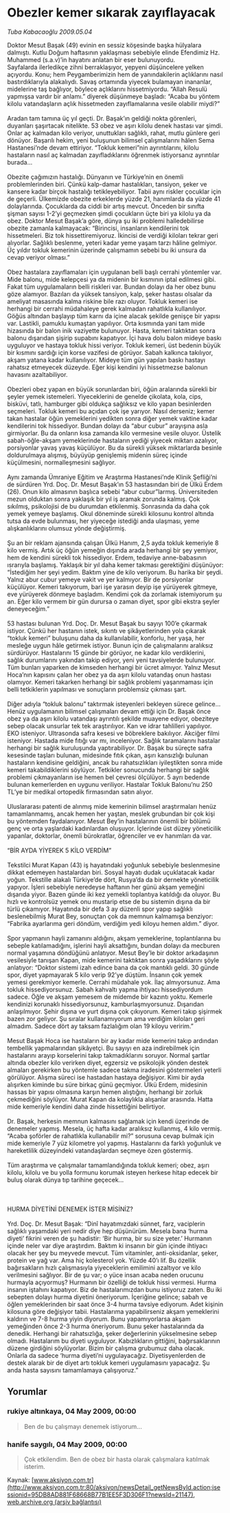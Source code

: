# Obezler kemer sıkarak zayıflayacak

*Tuba Kabacaoğlu 2009.05.04*

<div class="news-detail-text-todays">
 <div>
 </div>
 <div>
 </div>
 <div id="newsSpot">
  <font class="detail-spot">
   Doktor Mesut Başak (49) evinin en sessiz köşesinde başka hülyalara dalmıştı. Kutlu Doğum haftasının yaklaşması sebebiyle elinde Efendimiz Hz. Muhammed (s.a.v)’in hayatını anlatan bir eser bulunuyordu.
  </font>
 </div>
 <div id="newsText">
  <font class="detail-text">
   Sayfalarda ilerledikçe zihni berraklaşıyor, yepyeni düşüncelere yelken açıyordu. Konu; hem Peygamberimizin hem de yanındakilerin açlıklarını nasıl bastırdıklarıyla alakalıydı. Savaş ortamında yiyecek bulamayan inananlar, midelerine taş bağlıyor, böylece açlıklarını hissetmiyordu. “Allah Resulü yapmışsa vardır bir anlamı.” diyerek düşünmeye başladı: “Acaba bu yöntem kilolu vatandaşların açlık hissetmeden zayıflamalarına vesile olabilir miydi?”
   <br/>
   <br/>
   Aradan tam tamına üç yıl geçti. Dr. Başak’ın geldiği nokta görenleri, duyanları şaşırtacak nitelikte. 53 obez ve aşırı kilolu denek hastası var şimdi. Onlar aç kalmadan kilo veriyor, unuttukları sağlıklı, rahat, mutlu günlere geri dönüyor. Başarılı hekim, yeni buluşunun bilimsel çalışmalarını hâlen Sema Hastanesi’nde devam ettiriyor. “Tokluk kemeri”nin ayrıntılarını, kilolu hastaların nasıl aç kalmadan zayıfladıklarını öğrenmek istiyorsanız ayrıntılar burada…
   <br/>
   <br/>
   Obezite çağımızın hastalığı. Dünyanın ve Türkiye’nin en önemli problemlerinden biri. Çünkü kalp-damar hastalıkları, tansiyon, şeker ve kansere kadar birçok hastalığı tetikleyebiliyor. Tabii aynı riskler çocuklar için de geçerli. Ülkemizde obezite erkeklerde yüzde 21, hanımlarda da yüzde 41 dolaylarında. Çocuklarda da ciddi bir artış mevcut. Önceden bir sınıfta şişman sayısı 1-2’yi geçmezken şimdi çocukların üçte biri ya kilolu ya da obez. Doktor Mesut Başak’a göre, dünya şu iki problemi halledebilirse obezite zamanla kalmayacak: “Birincisi, insanların kendilerini tok hissetmeleri. Biz tok hissettiremiyoruz. İkincisi de verdiği kiloları tekrar geri alıyorlar. Sağlıklı beslenme, yeteri kadar yeme yaşam tarzı hâline gelmiyor. Üç yıldır tokluk kemerinin üzerinde çalışmamın sebebi bu iki unsura da cevap veriyor olması.”
   <br/>
   <br/>
   Obez hastalara zayıflamaları için uygulanan belli başlı cerrahi yöntemler var. Mide balonu, mide kelepçesi ya da midenin bir kısmının iptal edilmesi gibi. Fakat tüm uygulamaların belli riskleri var. Bundan dolayı da her obez bunu göze alamıyor. Bazıları da yüksek tansiyon, kalp, şeker hastası olsalar da ameliyat masasında kalma riskine bile razı oluyor. Tokluk kemeri ise herhangi bir cerrahi müdahaleye gerek kalmadan rahatlıkla kullanılıyor. Göğüs altından başlayıp tüm karnı da içine alacak şekilde genişçe bir yapısı var. Lastikli, pamuklu kumaştan yapılıyor. Orta kısmında yani tam mide hizasında bir balon inik vaziyette bulunuyor. Hasta, kemeri taktıktan sonra balonu dışarıdan şişirip supabını kapatıyor. İçi hava dolu balon mideye baskı uyguluyor ve hastaya tokluk hissi veriyor. Tokluk kemeri, üst bedenin büyük bir kısmını sardığı için korse vazifesi de görüyor. Sabah kalkınca takılıyor, akşam yatana kadar kullanılıyor. Mideye tüm gün yapılan baskı hastayı rahatsız etmeyecek düzeyde. Eğer kişi kendini iyi hissetmezse balonun havasını azaltabiliyor.
   <br/>
   <br/>
   Obezleri obez yapan en büyük sorunlardan biri, öğün aralarında sürekli bir şeyler yemek istemeleri. Yiyeceklerini de genelde çikolata, kola, cips, bisküvi, tatlı, hamburger gibi oldukça sağlıksız ve kilo yapan besinlerden seçmeleri. Tokluk kemeri bu açıdan çok işe yarıyor. Nasıl derseniz; kemer takan hastalar öğün yemeklerini yedikten sonra diğer yemek vaktine kadar kendilerini tok hissediyor. Bundan dolayı da “abur cubur” arayışına asla girmiyorlar. Bu da onların kısa zamanda kilo vermesine vesile oluyor. Üstelik sabah-öğle-akşam yemeklerinde hastaların yediği yiyecek miktarı azalıyor, porsiyonlar yavaş yavaş küçülüyor. Bu da sürekli yüksek miktarlarda besinle doldurulmaya alışmış, büyüyüp genişlemiş midenin süreç içinde küçülmesini, normalleşmesini sağlıyor.
   <br/>
   <br/>
   Aynı zamanda Ümraniye Eğitim ve Araştırma Hastanesi’nde Klinik Şefliği’ni de sürdüren Yrd. Doç. Dr. Mesut Başak’ın 53 hastasından biri de Ülkü Erdem (26). Onun kilo almasının başlıca sebebi “abur cubur”larmış. Üniversiteden mezun olduktan sonra yaklaşık bir yıl iş aramak zorunda kalmış. Çok sıkılmış, psikolojisi de bu durumdan etkilenmiş. Sonrasında da daha çok yemek yemeye başlamış. Okul döneminde sürekli kilosunu kontrol altında tutsa da evde bulunması, her yiyeceğe istediği anda ulaşması, yeme alışkanlıklarını olumsuz yönde değiştirmiş.
   <br/>
   <br/>
   Şu an bir reklam ajansında çalışan Ülkü Hanım, 2,5 ayda tokluk kemeriyle 8 kilo vermiş. Artık üç öğün yemeğin dışında arada herhangi bir şey yemiyor, hem de kendini sürekli tok hissediyor. Erdem, tedaviye anne-babasının ısrarıyla başlamış. Yaklaşık bir yıl daha kemer takması gerektiğini düşünüyor: “İstediğim her şeyi yedim. Baktım yine de kilo veriyorum. Bu harika bir şeydi. Yalnız abur cubur yemeye vakit ve yer kalmıyor. Bir de porsiyonlar küçülüyor. Kemeri takıyorum, bari işe yarasın deyip işe yürüyerek gitmeye, eve yürüyerek dönmeye başladım. Kendimi çok da zorlamak istemiyorum şu an. Eğer kilo vermem bir gün durursa o zaman diyet, spor gibi ekstra şeyler deneyeceğim.”
   <br/>
   <br/>
   53 hastası bulunan Yrd. Doç. Dr. Mesut Başak bu sayıyı 100’e çıkarmak istiyor. Çünkü her hastanın istek, sıkıntı ve şikâyetlerinden yola çıkarak “tokluk kemeri” buluşunu daha da kullanılabilir, konforlu, her yaşa, her mesleğe uygun hâle getirmek istiyor. Bunun için de çalışmalarını aralıksız sürdürüyor. Hastalarını 15 günde bir görüyor, ne kadar kilo verdiklerini, sağlık durumlarını yakından takip ediyor, yeni yeni tavsiyelerde bulunuyor. Tüm bunları yaparken de kimseden herhangi bir ücret almıyor. Yalnız Mesut Hoca’nın kapısını çalan her obez ya da aşırı kilolu vatandaş onun hastası olamıyor. Kemeri takarken herhangi bir sağlık problemi yaşanmaması için belli tetkiklerin yapılması ve sonuçların problemsiz çıkması şart.
   <br/>
   <br/>
   Diğer adıyla “tokluk balonu” taktırmak isteyenleri bekleyen sürece gelince… Henüz uygulamanın bilimsel çalışmaları devam ettiği için Dr. Başak önce obez ya da aşırı kilolu vatandaşı ayrıntılı şekilde muayene ediyor, obeziteye sebep olacak unsurlar tek tek araştırılıyor. Kan ve idrar tahlilleri yapılıyor. EKO isteniyor. Ultrasonda safra kesesi ve böbreklere bakılıyor. Akciğer filmi isteniyor. Hastada mide fıtığı var mı, inceleniyor. Sağlık taramalarını hastalar herhangi bir sağlık kuruluşunda yaptırabiliyor. Dr. Başak bu süreçte safra kesesinde taşları bulunan, midesinde fıtık çıkan, aşırı kansızlığı bulunan hastaların kendisine geldiğini, ancak bu rahatsızlıkları iyileştikten sonra mide kemeri takabildiklerini söylüyor. Tetkikler sonucunda herhangi bir sağlık problemi çıkmayanların ise hemen bel çevresi ölçülüyor. 5 ayrı bedende bulunan kemerlerden en uygunu veriliyor. Hastalar Tokluk Balonu’nu 250 TL’ye bir medikal ortopedik firmasından satın alıyor.
   <br/>
   <br/>
   Uluslararası patenti de alınmış mide kemerinin bilimsel araştırmaları henüz tamamlanmamış, ancak hemen her yaştan, meslek grubundan bir çok kişi bu yöntemden faydalanıyor. Mesut Bey’in hastalarının önemli bir bölümü genç ve orta yaşlardaki kadınlardan oluşuyor. İçlerinde üst düzey yöneticilik yapanlar, doktorlar, önemli bürokratlar, öğrenciler ve ev hanımları da var.
   <br/>
   <br/>
   “BİR AYDA YİYEREK 5 KİLO VERDİM”
   <br/>
   <br/>
   Tekstilci Murat Kapan (43) iş hayatındaki yoğunluk sebebiyle beslenmesine dikkat edemeyen hastalardan biri. Sosyal hayatı dudak uçuklatacak kadar yoğun. Tekstille alakalı Türkiye’de dört, Rusya’da da bir dernekte yöneticilik yapıyor. İşleri sebebiyle neredeyse haftanın her günü akşam yemeğini dışarıda yiyor. Bazen günde iki kez yemekli toplantıya katıldığı da oluyor. Bu hızlı ve kontrolsüz yemek onu mustarip etse de bu sistemin dışına da bir türlü çıkamıyor. Hayatında bir defa 3 ay düzenli spor yapıp sağlıklı beslenebilmiş Murat Bey, sonuçtan çok da memnun kalmamışa benziyor: “Fabrika ayarlarıma geri döndüm, verdiğim yedi kiloyu hemen aldım.” diyor.
   <br/>
   <br/>
   Spor yapmanın hayli zamanını aldığını, akşam yemeklerine, toplantılarına bu sebeple katılamadığını, işlerini hayli aksattığını, bundan dolayı da mecburen normal yaşamına döndüğünü anlatıyor. Mesut Bey’le bir doktor arkadaşının vesilesiyle tanışan Kapan, mide kemerini taktıktan sonra yaşadıklarını şöyle anlatıyor: “Doktor sistemi izah edince bana da çok mantıklı geldi. 30 günde spor, diyet yapmayarak 5 kilo verip 92’ye düştüm. İnsanın çok yemek yemesi gerekmiyor kemerle. Cerrahi müdahale yok. İlaç almıyorsunuz. Ama tokluk hissediyorsunuz. Sabah kahvaltı yapma ihtiyacı hissediyordum sadece. Öğle ve akşam yemesem de midemde bir kazıntı yoktu. Kemerle kendinizi korunaklı hissediyorsunuz, kamburlaşmıyorsunuz. Dışarıdan anlaşılmıyor. Şehir dışına ve yurt dışına çok çıkıyorum. Kemeri takıp şişirmek bazen zor geliyor. Şu sıralar kullanamıyorum ama verdiğim kiloları geri almadım. Sadece dört ay taksam fazlalığım olan 19 kiloyu veririm.”
   <br/>
   <br/>
   Mesut Başak Hoca ise hastaların bir ay kadar mide kemerini takıp ardından tembellik yapmalarından şikâyetçi. Bu sayıyı en aza indirebilmek için hastalarını arayıp korselerini takıp takmadıklarını soruyor. Normal şartlar altında obezler kilo verirken diyet, egzersiz ve psikolojik yönden destek almaları gerekirken bu yöntemle sadece takma iradesini göstermeleri yeterli görülüyor. Alışma süreci ise hastadan hastaya değişiyor. Kimi bir ayda alışırken kiminde bu süre birkaç günü geçmiyor. Ülkü Erdem, midesinin hassas bir yapısı olmasına karşın hemen alıştığını, herhangi bir zorluk çekmediğini söylüyor. Murat Kapan da kolaylıkla alışanlar arasında. Hatta mide kemeriyle kendini daha zinde hissettiğini belirtiyor.
   <br/>
   <br/>
   Dr. Başak, herkesin memnun kalmasını sağlamak için kendi üzerinde de denemeler yapmış. Mesela, üç hafta kadar aralıksız kullanmış, 4 kilo vermiş. “Acaba şoförler de rahatlıkla kullanabilir mi?” sorusuna cevap bulmak için mide kemeriyle 7 yüz kilometre yol yapmış. Hastalarını da farklı yoğunluk ve hareketlilik düzeyindeki vatandaşlardan seçmeye özen göstermiş.
   <br/>
   <br/>
   Tüm araştırma ve çalışmalar tamamlandığında tokluk kemeri; obez, aşırı kilolu, kilolu ve bu yolla formunu korumak isteyen herkese hitap edecek bir buluş olarak dünya tıp tarihine geçecek…
   <br/>
   <br/>
   <br/>
   <br/>
   HURMA DİYETİNİ DENEMEK İSTER MİSİNİZ?
   <br/>
   <br/>
   Yrd. Doç. Dr. Mesut Başak: “Dinî hayatımızdaki sünnet, farz, vaciplerin sağlıklı yaşamdaki yeri nedir diye hep düşünürüm. Mesela bana ‘hurma diyeti’ fikrini veren de şu hadistir: ‘Bir hurma, bir su size yeter.’ Hurmanın içinde neler var diye araştırdım. Baktım ki insanın bir gün içinde ihtiyacı olacak her şey bu meyvede mevcut. Tüm vitaminler, anti-oksidanlar, şeker, protein ve yağ var. Ama hiç kolesterol yok. Yüzde 40’ı lif. Bu özellik bağırsakların hızlı çalışmasıyla yiyeceklerin emilimini azaltıyor ve kilo verilmesini sağlıyor. Bir de şu var; o yüce insan acaba neden orucunu hurmayla açıyormuş? Hurmanın bir özelliği de tokluk hissi vermesi. Hurma insanın iştahını kapatıyor. Biz de hastalarımızdan bunu istiyoruz zaten. Bu iki sebepten dolayı hurma diyetini öneriyorum. İçeriğine gelince; sabah ve öğlen yemeklerinden bir saat önce 3-4 hurma tavsiye ediyorum. Adet kişinin kilosuna göre değişiyor tabii. Hastalarıma yapabilirseniz akşam yemeklerini kaldırın ve 7-8 hurma yiyin diyorum. Bunu yapamıyorlarsa akşam yemeğinden önce 2-3 hurma öneriyorum. Bunu şeker hastalarında da denedik. Herhangi bir rahatsızlığa, şeker değerlerinin yükselmesine sebep olmadı. Hastalarım bu diyeti uyguluyor. Kabızlıkların gittiğini, bağırsaklarının düzene girdiğini söylüyorlar. Bizim bir çalışma grubumuz daha olacak. Onlarla da sadece ‘hurma diyeti’ni uygulayacağız. Diyetisyenlerden de destek alarak bir de diyet artı tokluk kemeri uygulamasını yapacağız. Şu anda hasta sayısını tamamlamaya çalışıyoruz.”
   <br/>
  </font>
 </div>
 <div>
 </div>
 <div>
 </div>
</div>


## Yorumlar

### rukiye altınkaya, 04 May 2009, 00:00
> Ben de bu çalışmayı denemek istiyorum...

### hanife saygılı, 04 May 2009, 00:00
> Çok etkilendim. Ben de obez bir hasta olarak çalışmalara katılmak isterim.

Kaynak: [www.aksiyon.com.tr](http://www.aksiyon.com.tr:80/aksiyon/newsDetail_getNewsById.action;jsessionid=95DB8AD881F68668B77B1EE5F3D306F1?newsId=21147), [web.archive.org (arşiv bağlantısı)](http://web.archive.org/web/20140114120119/http://www.aksiyon.com.tr:80/aksiyon/newsDetail_getNewsById.action;jsessionid=95DB8AD881F68668B77B1EE5F3D306F1?newsId=21147)
